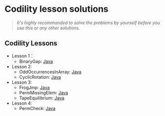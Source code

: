 # Codility lesson solutions

>*It's highly recommanded to solve the problems by yourself before you use this or any other solutions.*

## Codility Lessons

- Lesson 1：
    - BinaryGap: [Java](./java/lesson%2001/BinaryGap.java)
- Lesson 2:
    - OddOccurrencesInArray: [Java](./java/lesson%2002/OddOccurrencesInArray.java)
    - CyclicRotation: [Java](./java/lesson%2002/CyclicRotation.java)
- Lesson 3:
    - FrogJmp: [Java](./java/lesson%2003/FrogJmp.java)
    - PermMissingElem: [Java](./java/lesson%2003/PermMissingElem.java)
    - TapeEquilibrium: [Java](./java/lesson%2003/TapeEquilibrium.java)
- Lesson 4:
    - PermCheck: [Java](./java/lesson%2004/PermCheck.java)